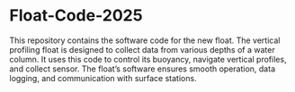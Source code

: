 # Float-Code-2025
This repository contains the software code for the new float. The vertical profiling float is designed to collect data from various depths of a water column. It uses this code to control its buoyancy, navigate vertical profiles, and collect sensor. The float’s software ensures smooth operation, data logging, and communication with surface stations.
